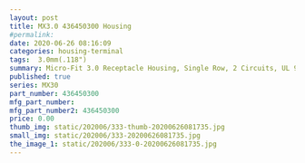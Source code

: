 ```yaml
---
layout: post
title: MX3.0 436450300 Housing
#permalink: 
date: 2020-06-26 08:16:09
categories: housing-terminal
tags:  3.0mm(.118")
summary: Micro-Fit 3.0 Receptacle Housing, Single Row, 2 Circuits, UL 94V-0, Low-Halogen, Black
published: true 
series: MX30
part_number: 436450300
mfg_part_number: 
mfg_part_number2: 436450300
price: 0.00
thumb_img: static/202006/333-thumb-20200626081735.jpg
small_img: static/202006/333-20200626081735.jpg
the_image_1: static/202006/333-0-20200626081735.jpg
---
```



